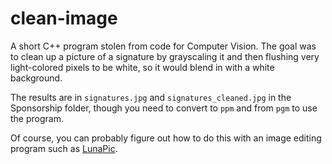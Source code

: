 # clean-image

A short C++ program stolen from code for Computer Vision. The goal was to
clean up a picture of a signature by grayscaling it and then flushing very
light-colored pixels to be white, so it would blend in with a white
background.

The results are in `signatures.jpg` and `signatures_cleaned.jpg` in the
Sponsorship folder, though you need to convert to `ppm` and from `pgm` to
use the program.

Of course, you can probably figure out how to do this with an image editing
program such as [LunaPic](http://www.lunapic.com/).


